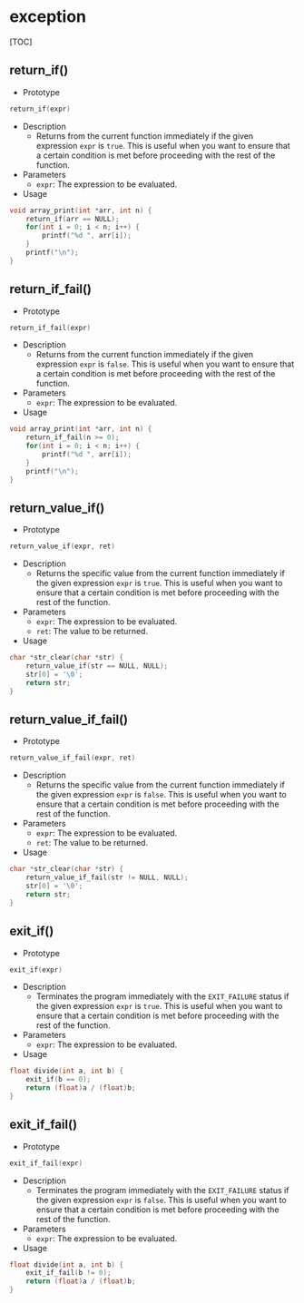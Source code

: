 # exception

[TOC]



## return_if()

- Prototype

```c
return_if(expr)
```

- Description
    - Returns from the current function immediately if the given expression `expr` is `true`. This is useful when you want to ensure that a certain condition is met before proceeding with the rest of the function.
- Parameters
    - `expr`: The expression to be evaluated.
- Usage

```c
void array_print(int *arr, int n) {
    return_if(arr == NULL);
    for(int i = 0; i < n; i++) {
        printf("%d ", arr[i]);
    }
    printf("\n");
}
```



## return_if_fail()

- Prototype

```c
return_if_fail(expr)
```

- Description
    - Returns from the current function immediately if the given expression `expr` is `false`. This is useful when you want to ensure that a certain condition is met before proceeding with the rest of the function.
- Parameters
    - `expr`: The expression to be evaluated.
- Usage

```c
void array_print(int *arr, int n) {
    return_if_fail(n >= 0);
    for(int i = 0; i < n; i++) {
        printf("%d ", arr[i]);
    }
    printf("\n");
}
```



## return_value_if()

- Prototype

```c
return_value_if(expr, ret)
```

- Description
    - Returns the specific value from the current function immediately if the given expression `expr` is `true`. This is useful when you want to ensure that a certain condition is met before proceeding with the rest of the function.
- Parameters
    - `expr`: The expression to be evaluated.
    - `ret`: The value to be returned.
- Usage

```c
char *str_clear(char *str) {
    return_value_if(str == NULL, NULL);
    str[0] = '\0';
    return str;
}
```



## return_value_if_fail()

- Prototype

```c
return_value_if_fail(expr, ret)
```

- Description
    - Returns the specific value from the current function immediately if the given expression `expr` is `false`. This is useful when you want to ensure that a certain condition is met before proceeding with the rest of the function.
- Parameters
    - `expr`: The expression to be evaluated.
    - `ret`: The value to be returned.
- Usage

```c
char *str_clear(char *str) {
    return_value_if_fail(str != NULL, NULL);
    str[0] = '\0';
    return str;
}
```



## exit_if()

- Prototype

```c
exit_if(expr)
```

- Description
    - Terminates the program immediately with the `EXIT_FAILURE` status if the given expression `expr` is `true`. This is useful when you want to ensure that a certain condition is met before proceeding with the rest of the function.
- Parameters
    - `expr`: The expression to be evaluated.
- Usage

```c
float divide(int a, int b) {
    exit_if(b == 0);
    return (float)a / (float)b;
}
```



## exit_if_fail()

- Prototype

```c
exit_if_fail(expr)
```

- Description
    - Terminates the program immediately with the `EXIT_FAILURE` status if the given expression `expr` is `false`. This is useful when you want to ensure that a certain condition is met before proceeding with the rest of the function.
- Parameters
    - `expr`: The expression to be evaluated.
- Usage

```c
float divide(int a, int b) {
    exit_if_fail(b != 0);
    return (float)a / (float)b;
}
```

